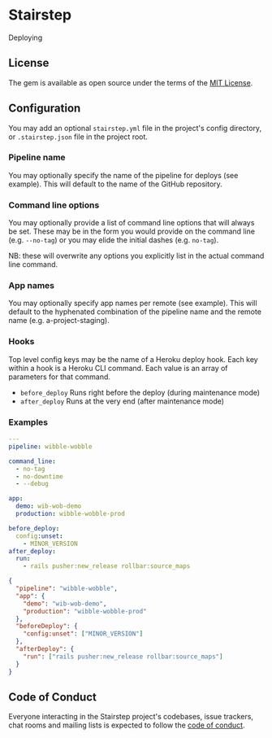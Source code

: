 # Stairstep

Deploying

## License

The gem is available as open source under the terms of the [MIT License](https://opensource.org/licenses/MIT).

## Configuration

You may add an optional `stairstep.yml` file in the project's config directory, or `.stairstep.json` file in the project root.

### Pipeline name
You may optionally specify the name of the pipeline for deploys (see example).  This will default to the name of the GitHub repository.

### Command line options
You may optionally provide a list of command line options that will always be set.  These may be in the form you would provide on the command line (e.g. `--no-tag`) or you may elide the initial dashes (e.g. `no-tag`).

NB: these will overwrite any options you explicitly list in the actual command line command.

### App names
You may optionally specify app names per remote (see example).  This will default to the hyphenated combination of the pipeline name and the remote name (e.g. a-project-staging).

### Hooks
Top level config keys may be the name of a Heroku deploy hook. Each key within a hook is a Heroku CLI command. Each value is an array of parameters for that command.

- `before_deploy` Runs right before the deploy (during maintenance mode)
- `after_deploy` Runs at the very end (after maintenance mode)

### Examples

```yaml
---
pipeline: wibble-wobble

command_line:
  - no-tag
  - no-downtime
  - --debug

app:
  demo: wib-wob-demo
  production: wibble-wobble-prod

before_deploy:
  config:unset:
    - MINOR_VERSION
after_deploy:
  run:
    - rails pusher:new_release rollbar:source_maps
```

```json
{
  "pipeline": "wibble-wobble",
  "app": {
    "demo": "wib-wob-demo",
    "production": "wibble-wobble-prod"
  },
  "beforeDeploy": {
    "config:unset": ["MINOR_VERSION"]
  },
  "afterDeploy": {
    "run": ["rails pusher:new_release rollbar:source_maps"]
  }
}
```

## Code of Conduct

Everyone interacting in the Stairstep project's codebases, issue trackers, chat rooms and mailing lists is expected to follow the [code of conduct](./CODE_OF_CONDUCT.md).

